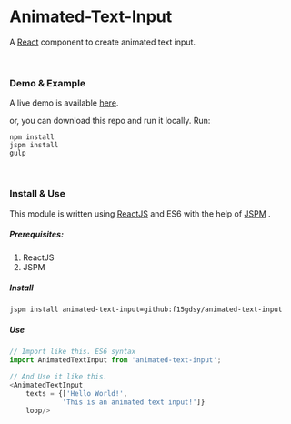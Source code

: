 # Animated-Text-Input

A [React](http://facebook.github.io/react/) component to create animated text input.

<br/>

### Demo & Example

A live demo is available [here](http://f15gdsy.github.io/Animated-Text-Input/).

or, you can download this repo and run it locally. Run:

``` 
npm install
jspm install
gulp
```
  
<br/>

### Install & Use

This module is written using [ReactJS](http://facebook.github.io/react/) and ES6 with the help of [JSPM](http://jspm.io) .

##### Prerequisites:

1. ReactJS
2. JSPM

##### Install

``` 
jspm install animated-text-input=github:f15gdsy/animated-text-input
```

##### Use

``` javascript
// Import like this. ES6 syntax
import AnimatedTextInput from 'animated-text-input';

// And Use it like this.
<AnimatedTextInput
	texts = {['Hello World!', 
             'This is an animated text input!']}
    loop/>
```







